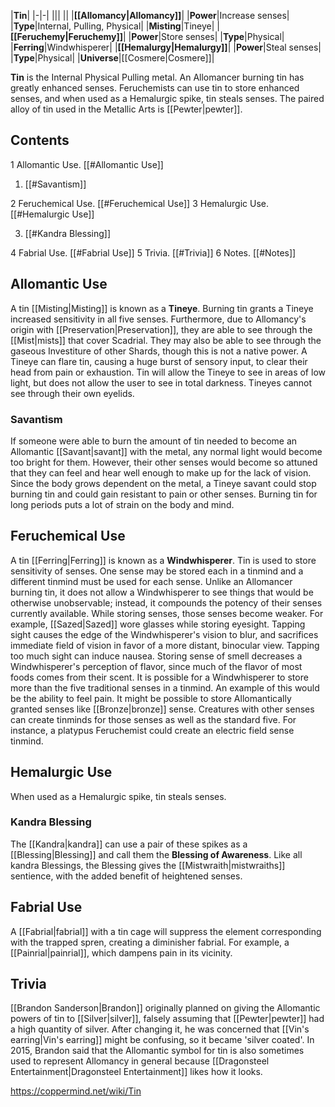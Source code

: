 |**Tin**|
|-|-|
|||
||
|**[[Allomancy\|Allomancy]]**|
|**Power**|Increase senses|
|**Type**|Internal, Pulling, Physical|
|**Misting**|Tineye|
|**[[Feruchemy\|Feruchemy]]**|
|**Power**|Store senses|
|**Type**|Physical|
|**Ferring**|Windwhisperer|
|**[[Hemalurgy\|Hemalurgy]]**|
|**Power**|Steal senses|
|**Type**|Physical|
|**Universe**|[[Cosmere\|Cosmere]]|

**Tin** is the Internal Physical Pulling metal. An Allomancer burning tin has greatly enhanced senses. Feruchemists can use tin to store enhanced senses, and when used as a Hemalurgic spike, tin steals senses.
The paired alloy of tin used in the Metallic Arts is [[Pewter\|pewter]].

## Contents

1 Allomantic Use. [[#Allomantic Use]] 

1. [[#Savantism]] 


2 Feruchemical Use. [[#Feruchemical Use]] 
3 Hemalurgic Use. [[#Hemalurgic Use]] 

3. [[#Kandra Blessing]] 


4 Fabrial Use. [[#Fabrial Use]] 
5 Trivia. [[#Trivia]] 
6 Notes. [[#Notes]] 


## Allomantic Use
A tin [[Misting\|Misting]] is known as a **Tineye**. Burning tin grants a Tineye increased sensitivity in all five senses. Furthermore, due to Allomancy's origin with [[Preservation\|Preservation]], they are able to see through the [[Mist\|mists]] that cover Scadrial. They may also be able to see through the gaseous Investiture of other Shards, though this is not a native power.
A Tineye can flare tin, causing a huge burst of sensory input, to clear their head from pain or exhaustion. Tin will allow the Tineye to see in areas of low light, but does not allow the user to see in total darkness. Tineyes cannot see through their own eyelids.

### Savantism
If someone were able to burn the amount of tin needed to become an Allomantic [[Savant\|savant]] with the metal, any normal light would become too bright for them. However, their other senses would become so attuned that they can feel and hear well enough to make up for the lack of vision. Since the body grows dependent on the metal, a Tineye savant could stop burning tin and could gain resistant to pain or other senses. Burning tin for long periods puts a lot of strain on the body and mind.

## Feruchemical Use
A tin [[Ferring\|Ferring]] is known as a **Windwhisperer**. Tin is used to store sensitivity of senses. One sense may be stored each in a tinmind and a different tinmind must be used for each sense. Unlike an Allomancer burning tin, it does not allow a Windwhisperer to see things that would be otherwise unobservable; instead, it compounds the potency of their senses currently available. While storing senses, those senses become weaker. For example, [[Sazed\|Sazed]] wore glasses while storing eyesight.
Tapping sight causes the edge of the Windwhisperer's vision to blur, and sacrifices immediate field of vision in favor of a more distant, binocular view. Tapping too much sight can induce nausea. Storing sense of smell decreases a Windwhisperer's perception of flavor, since much of the flavor of most foods comes from their scent.
It is possible for a Windwhisperer to store more than the five traditional senses in a tinmind. An example of this would be the ability to feel pain. It might be possible to store Allomantically granted senses like [[Bronze\|bronze]] sense.
Creatures with other senses can create tinminds for those senses as well as the standard five. For instance, a platypus Feruchemist could create an electric field sense tinmind.

## Hemalurgic Use
When used as a Hemalurgic spike, tin steals senses.

### Kandra Blessing
The [[Kandra\|kandra]] can use a pair of these spikes as a [[Blessing\|Blessing]] and call them the **Blessing of Awareness**. Like all kandra Blessings, the Blessing gives the [[Mistwraith\|mistwraiths]] sentience, with the added benefit of heightened senses.

## Fabrial Use
A [[Fabrial\|fabrial]] with a tin cage will suppress the element corresponding with the trapped spren, creating a diminisher fabrial. For example, a [[Painrial\|painrial]], which dampens pain in its vicinity.

## Trivia
[[Brandon Sanderson\|Brandon]] originally planned on giving the Allomantic powers of tin to [[Silver\|silver]], falsely assuming that [[Pewter\|pewter]] had a high quantity of silver. After changing it, he was concerned that [[Vin's earring\|Vin's earring]] might be confusing, so it became 'silver coated'.
In 2015, Brandon said that the Allomantic symbol for tin is also sometimes used to represent Allomancy in general because [[Dragonsteel Entertainment\|Dragonsteel Entertainment]] likes how it looks.


https://coppermind.net/wiki/Tin